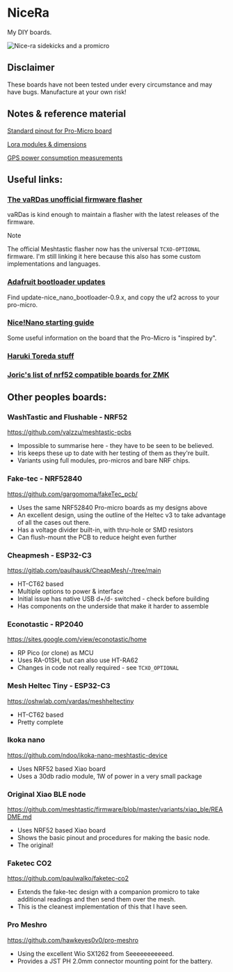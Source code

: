 # NiceRa
My DIY boards.

![Nice-ra sidekicks and a promicro ](./nicera-sidekicks.png)

## Disclaimer
These boards have not been tested under every circumstance and may have bugs. Manufacture at your own risk!

## Notes & reference material 
[Standard pinout for Pro-Micro board](./Pro-micro_std_pinout.md)

[Lora modules & dimensions](./Lora_Modules.md)

[GPS power consumption measurements](./GPS_power_consumption.md)

## Useful links:

### [The vaRDas unofficial firmware flasher](https://mrekin.duckdns.org/flasher/)
vaRDas is kind enough to maintain a flasher with the latest releases of the firmware.

>[!NOTE]
>The official Meshtastic flasher now has the universal `TCXO-OPTIONAL` firmware. I'm still linking it here because this also has some custom implementations and languages.

### [Adafruit bootloader updates](https://github.com/adafruit/Adafruit_nRF52_Bootloader/releases)
Find update-nice_nano_bootloader-0.9.x, and copy the uf2 across to your pro-micro.

### [Nice!Nano starting guide](https://nicekeyboards.com/docs/nice-nano/getting-started/)
Some useful information on the board that the Pro-Micro is "inspired by".

### [Haruki Toreda stuff](https://harukitoreda.github.io/Meshtastic-Experiments/)

### [Joric's list of nrf52 compatible boards for ZMK](https://github.com/joric/nrfmicro/wiki/Alternatives)

## Other peoples boards:
### WashTastic and Flushable - NRF52
https://github.com/valzzu/meshtastic-pcbs
* Impossible to summarise here - they have to be seen to be believed.
* Iris keeps these up to date with her testing of them as they're built.
* Variants using full modules, pro-micros and bare NRF chips.

### Fake-tec - NRF52840
https://github.com/gargomoma/fakeTec_pcb/
* Uses the same NRF52840 Pro-micro boards as my designs above
* An excellent design, using the outline of the Heltec v3 to take advantage of all the cases out there.
* Has a voltage divider built-in, with thru-hole or SMD resistors
* Can flush-mount the PCB to reduce height even further

### Cheapmesh - ESP32-C3
https://gitlab.com/paulhausk/CheapMesh/-/tree/main
* HT-CT62 based
* Multiple options to power & interface
* Initial issue has native USB d+/d- switched - check before building
* Has components on the underside that make it harder to assemble

### Econotastic - RP2040
https://sites.google.com/view/econotastic/home
* RP Pico (or clone) as MCU
* Uses RA-01SH, but can also use HT-RA62
* Changes in code not really required - see `TCXO_OPTIONAL`

### Mesh Heltec Tiny - ESP32-C3
https://oshwlab.com/vardas/meshheltectiny
* HT-CT62 based
* Pretty complete

### Ikoka nano
https://github.com/ndoo/ikoka-nano-meshtastic-device
* Uses NRF52 based Xiao board
* Uses a 30db radio module, 1W of power in a very small package

### Original Xiao BLE node
https://github.com/meshtastic/firmware/blob/master/variants/xiao_ble/README.md
* Uses NRF52 based Xiao board
* Shows the basic pinout and procedures for making the basic node.
* The original!

### Faketec CO2
https://github.com/paulwalko/faketec-co2
* Extends the fake-tec design with a companion promicro to take additional readings and then send them over the mesh.
* This is the cleanest implementation of this that I have seen.

### Pro Meshro
https://github.com/hawkeyes0v0/pro-meshro
* Using the excellent Wio SX1262 from Seeeeeeeeeeed.
* Provides a JST PH 2.0mm connector mounting point for the battery.
